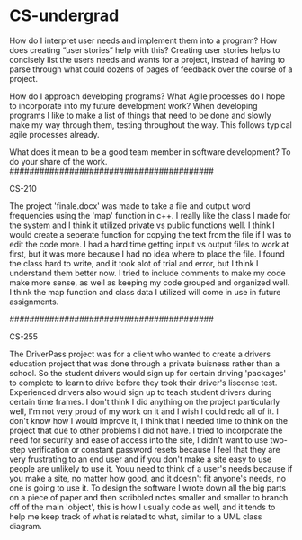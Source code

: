 # CS-undergrad
How do I interpret user needs and implement them into a program? How does creating “user stories” help with this?
Creating user stories helps to concisely list the users needs and wants for a project, instead of having to parse through what could dozens of pages of feedback over the course of a project. 

 How do I approach developing programs? What Agile processes do I hope to incorporate into my future development work?
When developing programs I like to make a list of things that need to be done and slowly make my way through them, testing throughout the way. This follows typical agile processes already. 

What does it mean to be a good team member in software development?
To do your share of the work. 
#########################################

CS-210

The project 'finale.docx' was made to take a file and output word frequencies using the 'map' function in c++. I really like the class I made for the system and I think it utilized private vs public functions well. I think I would create a seperate function for copying the text from the file if I was to edit the code more. I had a hard time getting input vs output files to work at first, but it was more because I had no idea where to place the file. I found the class hard to write, and it took alot of trial and error, but I think I understand them better now. I tried to include comments to make my code make more sense, as well as keeping my code grouped and organized well. I think the map function and class data I utilized will come in use in future assignments.  

#########################################

CS-255

The DriverPass project was for a client who wanted to create a drivers education project that was done through a private buisness rather than a school. So the student drivers would sign up for certain driving 'packages' to complete to learn to drive before they took their driver's liscense test. Experienced drivers also would sign up to teach student drivers during certain time frames. I don't think I did anything on the project particularly well, I'm not very proud of my work on it and I wish I could redo all of it. I don't know how I would improve it, I think that I needed time to think on the project that due to other problems I did not have. I tried to incorporate the need for security and ease of access into the site, I didn't want to use two-step verification or constant password resets because I feel that they are very frustrating to an end user and if you don't make a site easy to use people are unlikely to use it. Youu need to think of a user's needs because if you make a site, no matter how good, and it doesn't fit anyone's needs, no one is going to use it. To design the software I wrote down all the big parts on a piece of paper and then scribbled notes smaller and smaller to branch off of the main 'object', this is how I usually code as well, and it tends to help me keep track of what is related to what, similar to a UML class diagram. 
